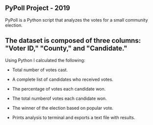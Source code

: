 PyPoll Project - 2019
------------------------
PyPoll is a Python script that analyzes the votes for a small 
community election.

The dataset is composed of three columns: "Voter ID," "County,"
and "Candidate."
-------------------------
Using Python I calculated the following:

- Total number of votes cast.

- A complete list of candidates who received votes.

- The percentage of votes each candidate won.

- The total numberof votes each candidate won.

- The winner of the election based on popular vote.

- Prints analysis to terminal and exports a text file with results.
